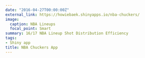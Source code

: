 ```yaml
---
date: "2016-04-27T00:00:00Z"
external_link: https://howiebaek.shinyapps.io/nba-chuckers/
image:
  caption: NBA Lineups
  focal_point: Smart
summary: 16/17 NBA Lineup Shot Distribution Efficiency
tags:
- Shiny app
title: NBA Chuckers App
---
```

